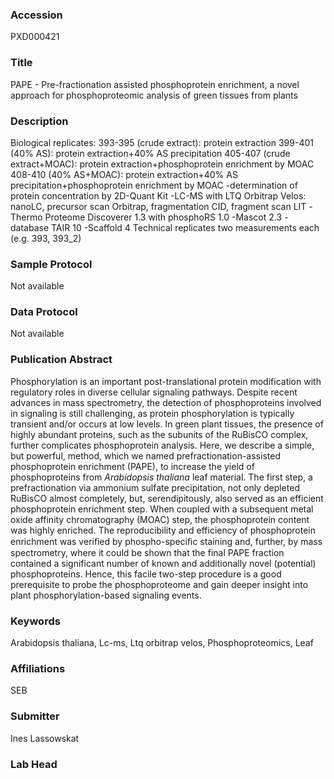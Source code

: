 ### Accession
PXD000421

### Title
PAPE - Pre-fractionation assisted phosphoprotein enrichment, a novel approach for phosphoproteomic analysis of green tissues from plants

### Description
Biological replicates: 393-395 (crude extract): protein extraction  399-401 (40% AS): protein extraction+40% AS precipitation 405-407 (crude extract+MOAC): protein extraction+phosphoprotein enrichment by MOAC 408-410 (40% AS+MOAC): protein extraction+40% AS precipitation+phosphoprotein enrichment by MOAC  -determination of protein concentration by 2D-Quant Kit -LC-MS with LTQ Orbitrap Velos: nanoLC, precursor scan Orbitrap, fragmentation CID, fragment scan LIT -Thermo Proteome Discoverer 1.3 with phosphoRS 1.0 -Mascot 2.3 -database TAIR 10 -Scaffold 4  Technical replicates two measurements each (e.g. 393, 393_2)

### Sample Protocol
Not available

### Data Protocol
Not available

### Publication Abstract
Phosphorylation is an important post-translational protein modification with regulatory roles in diverse cellular signaling pathways. Despite recent advances in mass spectrometry, the detection of phosphoproteins involved in signaling is still challenging, as protein phosphorylation is typically transient and/or occurs at low levels. In green plant tissues, the presence of highly abundant proteins, such as the subunits of the RuBisCO complex, further complicates phosphoprotein analysis. Here, we describe a simple, but powerful, method, which we named prefractionation-assisted phosphoprotein enrichment (PAPE), to increase the yield of phosphoproteins from <i>Arabidopsis thaliana</i> leaf material. The first step, a prefractionation via ammonium sulfate precipitation, not only depleted RuBisCO almost completely, but, serendipitously, also served as an efficient phosphoprotein enrichment step. When coupled with a subsequent metal oxide affinity chromatography (MOAC) step, the phosphoprotein content was highly enriched. The reproducibility and efficiency of phosphoprotein enrichment was veri&#xfb01;ed by phospho-speci&#xfb01;c staining and, further, by mass spectrometry, where it could be shown that the final PAPE fraction contained a significant number of known and additionally novel (potential) phosphoproteins. Hence, this facile two-step procedure is a good prerequisite to probe the phosphoproteome and gain deeper insight into plant phosphorylation-based signaling events.

### Keywords
Arabidopsis thaliana, Lc-ms, Ltq orbitrap velos, Phosphoproteomics, Leaf

### Affiliations
SEB

### Submitter
Ines Lassowskat

### Lab Head


